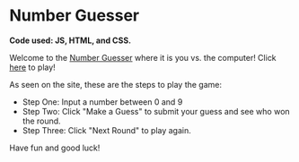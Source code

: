 # Number Guesser
<strong> Code used: JS, HTML, and CSS. </strong>

Welcome to the <a href="">Number Guesser</a> where it is you vs. the computer! 
Click <a href="">here</a> to play!

As seen on the site, these are the steps to play the game:
- Step One: Input a number between 0 and 9
- Step Two: Click "Make a Guess" to submit your guess and see who won the round.
- Step Three: Click "Next Round" to play again.

Have fun and good luck!